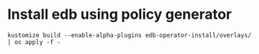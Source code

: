 # Install edb using policy generator

```
kustomize build --enable-alpha-plugins edb-operator-install/overlays/ | oc apply -f -
```